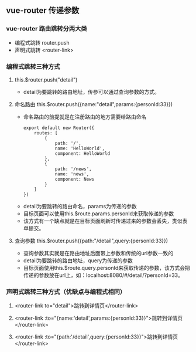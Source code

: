 ## vue-router 传递参数

### vue-router 路由跳转分两大类
- 编程式跳转 router.push
- 声明式跳转 \<router-link>

### 编程式跳转三种方式
1. this.$router.push("detail")
    - detail为要跳转的路由地址，传参可以通过查询参数的方式。

2. 命名路由 this.$router.push({name:"detail",params:{personId:33}}) 
    - 命名路由的前提就是在注册路由的地方需要给路由命名
        ```
        export default new Router({
            routes: [
                {
                    path: '/',
                    name: 'HelloWorld',
                    component: HelloWorld
                },
                {
                    path: '/news',
                    name: 'news',
                    component: News
                }
            ]
        })
        ```
    - detail为要跳转的路由命名，params为传递的参数
    - 目标页面可以使用this.$route.params.personId来获取传递的参数
    - 该方式有一个缺点就是在目标页面刷新时传递过来的参数会丢失，类似表单提交。

3. 查询参数 this.$router.push({path:"/detail",query:{personId:33}}) 
    - 查询参数其实就是在路由地址后面带上参数和传统的url参数一致的
    - detail为要跳转的路由地址，query为传递的参数
    - 目标页面使用this.$route.query.personId来获取传递的参数，该方式会把传递的参数放在url上，如：localhost:8080/#/detail/?personId=33。

### 声明式跳转三种方式（优缺点与编程式相同）
1. \<router-link to="detail">跳转到详情页\</router-link>

2. \<router-link :to="{name:'detail',params:{personId:33}}">跳转到详情页\</router-link>

3. \<router-link :to="{path:'/detail',query:{personId:33}}">跳转到详情页\</router-link>


